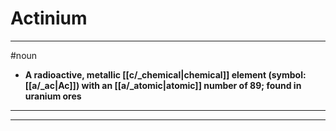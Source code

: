 # Actinium
---
#noun
- **A radioactive, metallic [[c/_chemical|chemical]] element (symbol: [[a/_ac|Ac]]) with an [[a/_atomic|atomic]] number of 89; found in uranium ores**
---
---

